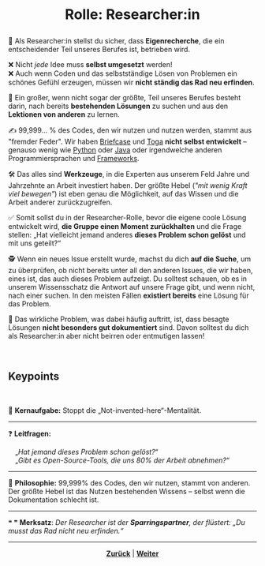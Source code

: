 # <p align="center">Rolle: Researcher:in</P>

📖 Als Researcher:in stellst du sicher, dass **Eigenrecherche**, die ein entscheidender Teil unseres Berufes ist, betrieben wird. 

❌ Nicht _jede_ Idee muss **selbst umgesetzt** werden! <br>
❌ Auch wenn Coden und das selbstständige Lösen von Problemen ein schönes Gefühl erzeugen, müssen wir **nicht ständig das Rad neu erfinden**. 

🔎 Ein großer, wenn nicht sogar der größte, Teil unseres Berufes besteht darin, nach bereits **bestehenden Lösungen** zu suchen und aus den **Lektionen von anderen** zu lernen.

✍️ 99,999… % des Codes, den wir nutzen und nutzen werden, stammt aus "fremder Feder". Wir haben [Briefcase](/docs/06-entwicklung/06-frameworks/02-briefcase_und_toga/01-briefcase/README.md) und [Toga](/docs/06-entwicklung/06-frameworks/02-briefcase_und_toga/02-toga/README.md) **nicht selbst entwickelt** – genauso wenig wie [Python](/docs/06-entwicklung/04-python/README.md) oder [Java](/docs/06-entwicklung/05-java/README.md) oder irgendwelche anderen Programmiersprachen und [Frameworks](/docs/06-entwicklung/06-frameworks/README.md). 

🛠️ Das alles sind **Werkzeuge**, in die Experten aus unserem Feld Jahre und Jahrzehnte an Arbeit investiert haben. Der größte Hebel (_"mit wenig Kraft viel bewegen"_) ist eben genau die Möglichkeit, auf das Wissen und die Arbeit anderer zurückzugreifen.

✅️ Somit sollst du in der Researcher-Rolle, bevor die eigene coole Lösung entwickelt wird, **die Gruppe einen Moment zurückhalten** und die Frage stellen: „Hat vielleicht jemand anderes **dieses Problem schon gelöst** und mit uns geteilt?“

🕵 Wenn ein neues Issue erstellt wurde, machst du dich **auf die Suche**, um zu überprüfen, ob nicht bereits unter all den anderen Issues, die wir haben, eines ist, das auch dieses Problem aufzeigt. Du solltest schauen, ob es in unserem Wissensschatz die Antwort auf unsere Frage gibt, und wenn nicht, nach einer suchen. In den meisten Fällen **existiert bereits** eine Lösung für das Problem. 

📄 Das wirkliche Problem, was dabei häufig auftritt, ist, dass besagte Lösungen **nicht besonders gut dokumentiert** sind. Davon solltest du dich als Researcher:in aber nicht beirren oder entmutigen lassen!

<br>

## Keypoints
<br>

🎯 **Kernaufgabe:** Stoppt die „Not-invented-here“-Mentalität.

---

❓ **Leitfragen:**

&emsp;„_Hat jemand dieses Problem schon gelöst?_“ <br>
&emsp;„_Gibt es Open-Source-Tools, die uns 80% der Arbeit abnehmen?_“

---

💭 **Philosophie:** 99,999% des Codes, den wir nutzen, stammt von anderen. Der größte Hebel ist das Nutzen bestehenden Wissens – selbst wenn die Dokumentation schlecht ist.

---

❝ ❞ **Merksatz**: _Der Researcher ist der **Sparringspartner**, der flüstert: „Du musst das Rad nicht neu erfinden.“_

---

<p align="center"><a href="/docs/02-arbeiten_bei_nadoo/01-rollen_und_aufgaben/01-dokumentar/README.md"><strong>Zurück</strong></a> | <a href="/docs/02-arbeiten_bei_nadoo/01-rollen_und_aufgaben/03-entwickler/README.md"><strong>Weiter</strong></a></p>
